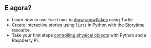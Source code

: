 ## E agora?

- Learn how to use `functions` to [draw snowflakes](https://projects.raspberrypi.org/en/projects/turtle-snowflakes/) using Turtle. 
- Create interactive stories using `lists` in Python with the [Storytime](https://projects.raspberrypi.org/en/projects/storytime/) resource. 
- Take your first steps [controlling physical objects](https://projects.raspberrypi.org/en/projects/physical-computing) with Python and a Raspberry Pi.